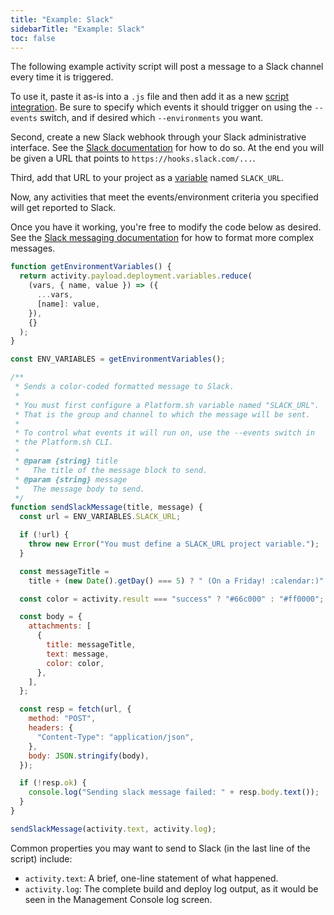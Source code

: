 ```yaml
---
title: "Example: Slack"
sidebarTitle: "Example: Slack"
toc: false
---
```


The following example activity script will post a message to a Slack channel every time it is triggered.

To use it, paste it as-is into a `.js` file and then add it as a new [script integration](/integrations/activity/_index.md#installing).  Be sure to specify which events it should trigger on using the `--events` switch, and if desired which `--environments` you want.

Second, create a new Slack webhook through your Slack administrative interface.  See the [Slack documentation](https://api.slack.com/messaging) for how to do so.  At the end you will be given a URL that points to `https://hooks.slack.com/...`.

Third, add that URL to your project as a [variable](/development/variables.md) named `SLACK_URL`.

Now, any activities that meet the events/environment criteria you specified will get reported to Slack.

Once you have it working, you're free to modify the code below as desired.  See the [Slack messaging documentation](https://api.slack.com/messaging/composing/layouts) for how to format more complex messages.

```javascript
function getEnvironmentVariables() {
  return activity.payload.deployment.variables.reduce(
    (vars, { name, value }) => ({
      ...vars,
      [name]: value,
    }),
    {}
  );
}

const ENV_VARIABLES = getEnvironmentVariables();

/**
 * Sends a color-coded formatted message to Slack.
 *
 * You must first configure a Platform.sh variable named "SLACK_URL".
 * That is the group and channel to which the message will be sent.
 *
 * To control what events it will run on, use the --events switch in
 * the Platform.sh CLI.
 *
 * @param {string} title
 *   The title of the message block to send.
 * @param {string} message
 *   The message body to send.
 */
function sendSlackMessage(title, message) {
  const url = ENV_VARIABLES.SLACK_URL;

  if (!url) {
    throw new Error("You must define a SLACK_URL project variable.");
  }

  const messageTitle =
    title + (new Date().getDay() === 5) ? " (On a Friday! :calendar:)" : "";

  const color = activity.result === "success" ? "#66c000" : "#ff0000";

  const body = {
    attachments: [
      {
        title: messageTitle,
        text: message,
        color: color,
      },
    ],
  };

  const resp = fetch(url, {
    method: "POST",
    headers: {
      "Content-Type": "application/json",
    },
    body: JSON.stringify(body),
  });

  if (!resp.ok) {
    console.log("Sending slack message failed: " + resp.body.text());
  }
}

sendSlackMessage(activity.text, activity.log);
```

Common properties you may want to send to Slack (in the last line of the script) include:

* `activity.text`: A brief, one-line statement of what happened.
* `activity.log`: The complete build and deploy log output, as it would be seen in the Management Console log screen.
